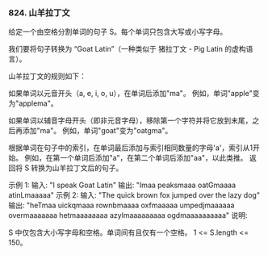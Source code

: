 ### 824. 山羊拉丁文

给定一个由空格分割单词的句子 S。每个单词只包含大写或小写字母。

我们要将句子转换为 “Goat Latin”（一种类似于 猪拉丁文 - Pig Latin 的虚构语言）。

山羊拉丁文的规则如下：

如果单词以元音开头（a, e, i, o, u），在单词后添加"ma"。
例如，单词"apple"变为"applema"。

如果单词以辅音字母开头（即非元音字母），移除第一个字符并将它放到末尾，之后再添加"ma"。
例如，单词"goat"变为"oatgma"。

根据单词在句子中的索引，在单词最后添加与索引相同数量的字母'a'，索引从1开始。
例如，在第一个单词后添加"a"，在第二个单词后添加"aa"，以此类推。
返回将 S 转换为山羊拉丁文后的句子。

示例 1:
输入: "I speak Goat Latin"
输出: "Imaa peaksmaaa oatGmaaaa atinLmaaaaa"
示例 2:
输入: "The quick brown fox jumped over the lazy dog"
输出: "heTmaa uickqmaaa rownbmaaaa oxfmaaaaa umpedjmaaaaaa overmaaaaaaa hetmaaaaaaaa azylmaaaaaaaaa ogdmaaaaaaaaaa"
说明:

S 中仅包含大小写字母和空格。单词间有且仅有一个空格。
1 <= S.length <= 150。
